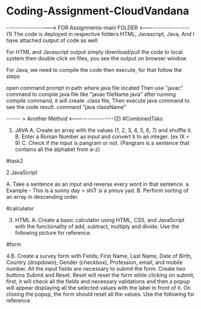 # Coding-Assignment-CloudVandana
------------------> FOR Assignments-main FOLDER <------------------(1)
The code is deployed in respective folders HTML, Javascript, Java, And I have attached output of code as well

For HTML and Javascript output simply download/pull the code to local system then double click on files, you see the output on browser window

For Java, we need to compile the code then execute, for that follow the steps

open command prompt in path where java file located
Then use "javac" command to compile java file like "javac fileName.java"
after running compile command, it will create .class file, Then execute java command to see the code result. command "java className"



------ > Another Method <----------------(2)
#CombinedTaks
1. JAVA
A. Create an array with the values (1, 2, 3, 4, 5, 6, 7) and shuffle it.
B. Enter a Roman Number as input and convert it to an integer. (ex IX = 9)
C. Check if the input is pangram or not. (Pangram is a sentence that contains all the alphabet
from a-z)

#task2

2 JavaScript

A. Take a sentence as an input and reverse every word in that sentence.
a. Example - This is a sunny day > shiT si a ynnus yad.
B. Perform sorting of an array in descending order.

#calculator

3. HTML
A. Create a basic calculator using HTML, CSS, and JavaScript with the functionality of add,
subtract, multiply and divide. Use the following picture for reference.

#form

4.B. Create a survey form with Fields; First Name, Last Name, Date of Birth, Country (dropdown),
Gender (checkbox), Profession, email, and mobile number. All the input fields are
necessary to submit the form. Create two buttons Submit and Reset. Reset will reset the
form while clicking on submit, first, it will check all the fields and necessary validations and
then a popup will appear displaying all the selected values with the label in front of it. On
closing the popup, the form should reset all the values. Use the following for reference
